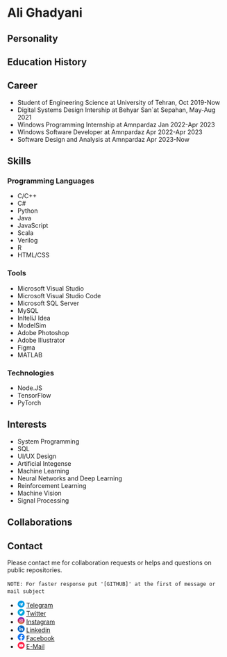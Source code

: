 # Ali Ghadyani

## Personality

## Education History

## Career

* Student of Engineering Science at University of Tehran, Oct 2019-Now
* Digital Systems Design Intership at Behyar San`at Sepahan, May-Aug 2021
* Windows Programming Internship at Amnpardaz Jan 2022-Apr 2023
* Windows Software Developer at Amnpardaz Apr 2022-Apr 2023
* Software Design and Analysis at Amnpardaz Apr 2023-Now

## Skills

### Programming Languages
* C/C++
* C#
* Python
* Java
* JavaScript
* Scala
* Verilog
* R
* HTML/CSS

### Tools
* Microsoft Visual Studio
* Microsoft Visual Studio Code
* Microsoft SQL Server
* MySQL
* InlteliJ Idea
* ModelSim
* Adobe Photoshop
* Adobe Illustrator
* Figma
* MATLAB

### Technologies
* Node.JS
* TensorFlow
* PyTorch

## Interests
* System Programming
* SQL 
* UI/UX Design
* Artificial Integense
* Machine Learning
* Neural Networks and Deep Learning
* Reinforcement Learning
* Machine Vision
* Signal Processing

## Collaborations

## Contact

Please contact me for collaboration requests or helps and questions on public repositories.

`NOTE: For faster response put '[GITHUB]' at the first of message or mail subject`

- ![Telegram](./img/telegram.png)  [Telegram](https://telegram.me/ali_ghadyani)
- ![Twitter](./img/twitter.png)  [Twitter](https://twitter.com/Alii_am_dige)
- ![Instagram](./img/instagram.png)  [Instagram](https://www.instagram.com/aliighadyani)
- ![Linkedin](./img/linkedin.png)  [Linkedin](https://www.linkedin.com/in/ali-ghadyani-641748180)
- ![Facebook](./img/facebook.png)  [Facebook](https://telegram.me/ali_ghadyani)
- ![E-Mail](./img/message.png)  [E-Mail](mailto:Ali.Ghadyani.1379@gmail.com)
